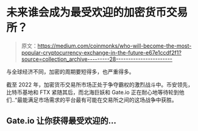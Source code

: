 # 未来谁会成为最受欢迎的加密货币交易所？

> 原文：<https://medium.com/coinmonks/who-will-become-the-most-popular-cryptocurrency-exchange-in-the-future-e67e1ccdf2f1?source=collection_archive---------28----------------------->

与全球经济不同，加密的周期要短得多，也严重得多。

截至 2022 年，加密货币交易所市场正处于争夺霸权的激烈战斗中。币安领先，比特币基地和 FTX 紧随其后，而北海巨妖和 Gate.io 正在耐心地等待轮到他们..“最能满足市场需求的平台最有可能在交易所之间的这场战争中获胜。

## Gate.io 让你获得最受欢迎的…